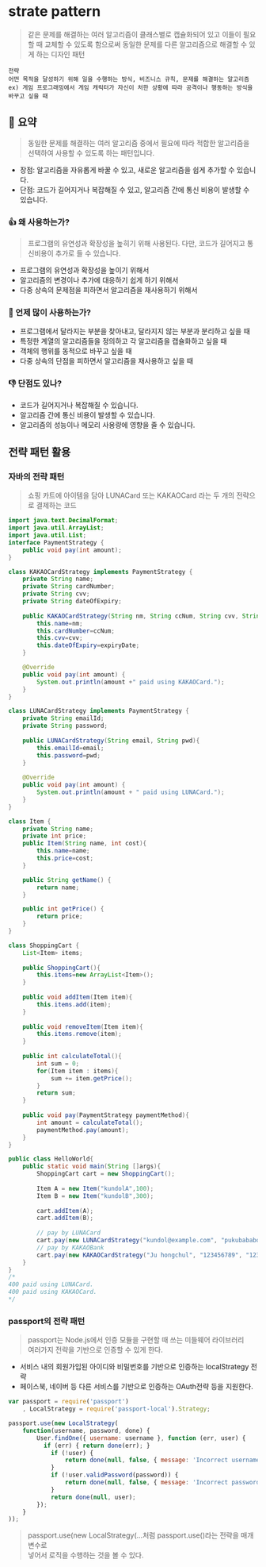 # strate pattern
> 같은 문제를 해결하는 여러 알고리즘이 클래스별로 캡슐화되어 있고 이들이 필요할 때 교체할 수 있도록 함으로써 동일한 문제를 다른 알고리즘으로 해결할 수 있게 하는 디자인 패턴

```
전략
어떤 목적을 달성하기 위해 일을 수행하는 방식, 비즈니스 규칙, 문제를 해결하는 알고리즘
ex) 게임 프로그래밍에서 게임 캐릭터가 자신이 처한 상황에 따라 공격이나 행동하는 방식을 바꾸고 싶을 때
```


## 🙌 요약
> 동일한 문제를 해결하는 여러 알고리즘 중에서 필요에 따라 적합한 알고리즘을 선택하여 사용할 수 있도록 하는 패턴입니다.
- 장점: 알고리즘을 자유롭게 바꿀 수 있고, 새로운 알고리즘을 쉽게 추가할 수 있습니다.
- 단점: 코드가 길어지거나 복잡해질 수 있고, 알고리즘 간에 통신 비용이 발생할 수 있습니다.



### 👍 왜 사용하는가?
> 프로그램의 유연성과 확장성을 높히기 위해 사용된다. 다만, 코드가 길어지고 통신비용이 추가로 들 수 있습니다.

- 프로그램의 유연성과 확장성을 높이기 위해서
- 알고리즘의 변경이나 추가에 대응하기 쉽게 하기 위해서
- 다중 상속의 문제점을 피하면서 알고리즘을 재사용하기 위해서


### 👀 언제 많이 사용하는가?

- 프로그램에서 달라지는 부분을 찾아내고, 달라지지 않는 부분과 분리하고 싶을 때
- 특정한 계열의 알고리즘들을 정의하고 각 알고리즘을 캡슐화하고 싶을 때
- 객체의 행위를 동적으로 바꾸고 싶을 때
- 다중 상속의 단점을 피하면서 알고리즘을 재사용하고 싶을 때

### 👎 단점도 있나?

- 코드가 길어지거나 복잡해질 수 있습니다.
- 알고리즘 간에 통신 비용이 발생할 수 있습니다.
- 알고리즘의 성능이나 메모리 사용량에 영향을 줄 수 있습니다.



## 전략 패턴 활용
### 자바의 전략 패턴
> 쇼핑 카트에 아이템을 담아 LUNACard 또는 KAKAOCard 라는 두 개의 전략으로 결제하는 코드
```java
import java.text.DecimalFormat;
import java.util.ArrayList;
import java.util.List;
interface PaymentStrategy { 
    public void pay(int amount);
} 

class KAKAOCardStrategy implements PaymentStrategy {
    private String name;
    private String cardNumber;
    private String cvv;
    private String dateOfExpiry;
    
    public KAKAOCardStrategy(String nm, String ccNum, String cvv, String expiryDate){
        this.name=nm;
        this.cardNumber=ccNum;
        this.cvv=cvv;
        this.dateOfExpiry=expiryDate;
    }

    @Override
    public void pay(int amount) {
        System.out.println(amount +" paid using KAKAOCard.");
    }
} 

class LUNACardStrategy implements PaymentStrategy {
    private String emailId;
    private String password;
    
    public LUNACardStrategy(String email, String pwd){
        this.emailId=email;
        this.password=pwd;
    }
    
    @Override
    public void pay(int amount) {
        System.out.println(amount + " paid using LUNACard.");
    }
} 

class Item { 
    private String name;
    private int price; 
    public Item(String name, int cost){
        this.name=name;
        this.price=cost;
    }

    public String getName() {
        return name;
    }

    public int getPrice() {
        return price;
    }
} 

class ShoppingCart { 
    List<Item> items;
    
    public ShoppingCart(){
        this.items=new ArrayList<Item>();
    }
    
    public void addItem(Item item){
        this.items.add(item);
    }
    
    public void removeItem(Item item){
        this.items.remove(item);
    }
    
    public int calculateTotal(){
        int sum = 0;
        for(Item item : items){
            sum += item.getPrice();
        }
        return sum;
    }
    
    public void pay(PaymentStrategy paymentMethod){
        int amount = calculateTotal();
        paymentMethod.pay(amount);
    }
}  

public class HelloWorld{
    public static void main(String []args){
        ShoppingCart cart = new ShoppingCart();
        
        Item A = new Item("kundolA",100);
        Item B = new Item("kundolB",300);
        
        cart.addItem(A);
        cart.addItem(B);
        
        // pay by LUNACard
        cart.pay(new LUNACardStrategy("kundol@example.com", "pukubababo"));
        // pay by KAKAOBank
        cart.pay(new KAKAOCardStrategy("Ju hongchul", "123456789", "123", "12/01"));
    }
}
/*
400 paid using LUNACard.
400 paid using KAKAOCard.
*/
```

### passport의 전략 패턴
> passport는 Node.js에서 인증 모듈을 구현할 때 쓰는 미들웨어 라이브러리<br>
> 여러가지 전략을 기반으로 인증할 수 있게 한다.
- 서비스 내의 회원가입된 아이디와 비밀번호를 기반으로 인증하는 localStrategy 전략
- 페이스북, 네이버 등 다른 서비스를 기반으로 인증하는 OAuth전략 등을 지원한다.

```javascript
var passport = require('passport')
    , LocalStrategy = require('passport-local').Strategy;

passport.use(new LocalStrategy(
    function(username, password, done) {
        User.findOne({ username: username }, function (err, user) {
          if (err) { return done(err); }
            if (!user) {
                return done(null, false, { message: 'Incorrect username.' });
            }
            if (!user.validPassword(password)) {
                return done(null, false, { message: 'Incorrect password.' });
            }
            return done(null, user);
        });
    }
));
```
> passport.use(new LocalStrategy(...처럼 passport.use()라는 전략을 매개변수로<br>
> 넣어서 로직을 수행하는 것을 볼 수 있다.